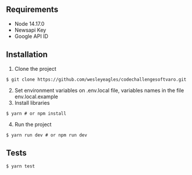 ## Requirements

* Node 14.17.0
* Newsapi Key
* Google API ID

## Installation

1. Clone the project

```
$ git clone https://github.com/wesleyeagles/codechallengesoftvaro.git
```
2. Set environment variables on .env.local file, variables names in the file env.local.example
3. Install libraries

```
$ yarn # or npm install
```

4. Run the project
```
$ yarn run dev # or npm run dev
``` 

## Tests

```
$ yarn test
```